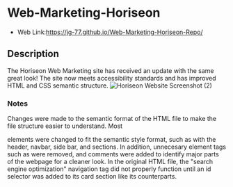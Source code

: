 # Web-Marketing-Horiseon
* Web Link:https://jg-77.github.io/Web-Marketing-Horiseon-Repo/ 

## Description
The Horiseon Web Marketing site has received an update with the same great look! The site now meets accessibility standards and has improved HTML and CSS semantic structure. 
![Horiseon Website Screenshot (2)](https://user-images.githubusercontent.com/76461629/111020466-eff52000-837a-11eb-9fbc-ec476c1bb9df.png)

### Notes

Changes were made to the semantic format of the HTML file to make the file structure easier to understand. Most <div> elements were changed to fit the semantic style format, such as with the header, navbar, side bar, and sections. In addition, unnecesary element tags such as </img> were removed, and comments were added to identify major parts of the webpage for a cleaner look. In the original HTML file, the "search engine optimization" navigation tag did not properly function until an id selector was added to its card section like its counterparts.
